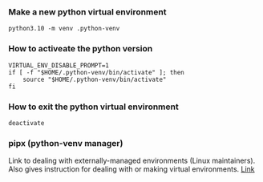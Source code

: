 ### Make a new python virtual environment
```
python3.10 -m venv .python-venv
```

### How to activeate the python version
```
VIRTUAL_ENV_DISABLE_PROMPT=1
if [ -f "$HOME/.python-venv/bin/activate" ]; then
    source "$HOME/.python-venv/bin/activate"
fi
```

### How to exit the python virtual environment
```
deactivate
```

### pipx (python-venv manager)
Link to dealing with externally-managed environments (Linux maintainers).
Also gives instruction for dealing with or making virtual environments.
[Link](https://itsfoss.com/externally-managed-environment/)


